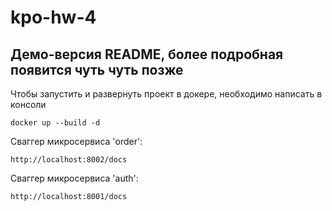 # kpo-hw-4

## Демо-версия README, более подробная появится чуть чуть позже

Чтобы запустить и развернуть проект в докере, необходимо написать в консоли

```
docker up --build -d
```

Сваггер микросервиса 'order':
```
http://localhost:8002/docs
```

Сваггер микросервиса 'auth':
```
http://localhost:8001/docs
```
